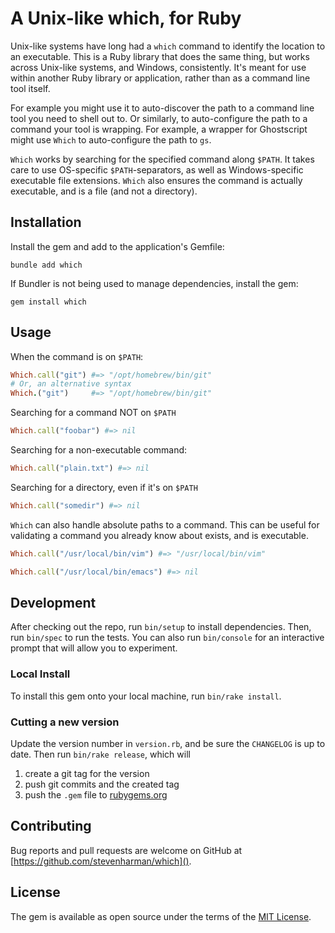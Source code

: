 # A Unix-like which, for Ruby

Unix-like systems have long had a `which` command to identify the location to an executable.
This is a Ruby library that does the same thing, but works across Unix-like systems, and Windows, consistently.
It's meant for use within another Ruby library or application, rather than as a command line tool itself.

For example you might use it to auto-discover the path to a command line tool you need to shell out to.
Or similarly, to auto-configure the path to a command your tool is wrapping.
For example, a wrapper for Ghostscript might use `Which` to auto-configure the path to `gs`.

`Which` works by searching for the specified command along `$PATH`.
It takes care to use OS-specific `$PATH`-separators, as well as Windows-specific executable file extensions.
`Which` also ensures the command is actually executable, and is a file (and not a directory).

[ghostscript]: https://www.ghostscript.com "Ghostscript"

## Installation

Install the gem and add to the application's Gemfile:

```console
bundle add which
```

If Bundler is not being used to manage dependencies, install the gem:

``` console
gem install which
```

## Usage

When the command is on `$PATH`:

```ruby
Which.call("git") #=> "/opt/homebrew/bin/git"
# Or, an alternative syntax
Which.("git")     #=> "/opt/homebrew/bin/git"
```

Searching for a command NOT on `$PATH`

```ruby
Which.call("foobar") #=> nil
```

Searching for a non-executable command:

```ruby
Which.call("plain.txt") #=> nil
```

Searching for a directory, even if it's on `$PATH`

```ruby
Which.call("somedir") #=> nil
```

`Which` can also handle absolute paths to a command.
This can be useful for validating a command you already know about exists, and is executable.

```ruby
Which.call("/usr/local/bin/vim") #=> "/usr/local/bin/vim"

Which.call("/usr/local/bin/emacs") #=> nil
```

## Development

After checking out the repo, run `bin/setup` to install dependencies.
Then, run `bin/spec` to run the tests.
You can also run `bin/console` for an interactive prompt that will allow you to experiment.

### Local Install
To install this gem onto your local machine, run `bin/rake install`.

### Cutting a new version

Update the version number in `version.rb`, and be sure the `CHANGELOG` is up to date.
Then run `bin/rake release`, which will

  1. create a git tag for the version
  1. push git commits and the created tag
  1. push the `.gem` file to [rubygems.org][rubygems]

[rubygems]: https://rubygems.org "RubyGems | Your community gem host"

## Contributing

Bug reports and pull requests are welcome on GitHub at [https://github.com/stevenharman/which]().

## License

The gem is available as open source under the terms of the [MIT License](https://opensource.org/licenses/MIT).
